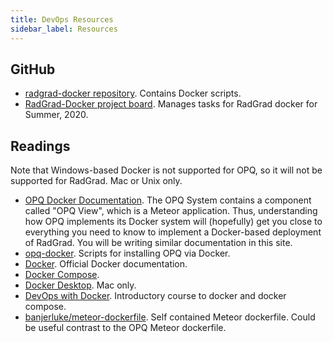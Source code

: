 ```yaml
---
title: DevOps Resources
sidebar_label: Resources
---
```


## GitHub

  * [radgrad-docker repository](https://github.com/radgrad/radgrad-docker). Contains Docker scripts.
  * [RadGrad-Docker project board](https://github.com/radgrad/radgrad-docker/projects/1). Manages tasks for RadGrad docker for Summer, 2020.

## Readings

Note that Windows-based Docker is not supported for OPQ, so it will not be supported for RadGrad. Mac or Unix only.

  * [OPQ Docker Documentation](https://openpowerquality.org/docs/cloud-docker.html). The OPQ System contains a component called "OPQ View", which is a Meteor application.  Thus, understanding how OPQ implements its Docker system will (hopefully) get you close to everything you need to know to implement a Docker-based deployment of RadGrad.  You will be writing similar documentation in this site.
  * [opq-docker](https://github.com/openpowerquality/opq-docker). Scripts for installing OPQ via Docker.
  * [Docker](https://docs.docker.com/get-docker/). Official Docker documentation.
  * [Docker Compose](https://docs.docker.com/compose/install/).
  * [Docker Desktop](https://www.docker.com/products/docker-desktop). Mac only.
  * [DevOps with Docker](https://devopswithdocker.com/). Introductory course to docker and docker compose.
  * [banjerluke/meteor-dockerfile](https://github.com/banjerluke/meteor-dockerfile). Self contained Meteor dockerfile. Could be useful contrast to the OPQ Meteor dockerfile.




